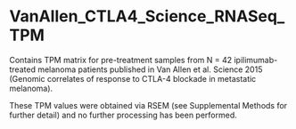 # VanAllen_CTLA4_Science_RNASeq_TPM
Contains TPM matrix for pre-treatment samples from N = 42 ipilimumab-treated melanoma patients published in Van Allen et al. Science 2015 (Genomic correlates of response to CTLA-4 blockade in metastatic melanoma).

These TPM values were obtained via RSEM (see Supplemental Methods for further detail) and no further processing has been performed. 
